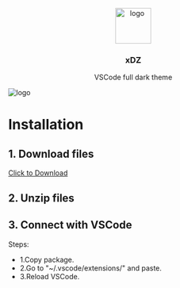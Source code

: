 <p align="center">
  <img src="https://proxy.duckduckgo.com/iu/?u=http%3A%2F%2Fcdn.onlinewebfonts.com%2Fsvg%2Fimg_6887.png&f=1" alt="logo" width="72" height="72">
</p>

<h3 align="center">xDZ</h3>

<p align="center">
     VSCode full dark theme
</p>

![logo](https://i.postimg.cc/RZJ1cW7M/zdz.png)

# Installation

## 1. Download files
[Click to Download](https://github.com/xbaysal11/xDZ/archive/master.zip) 

## 2. Unzip files

## 3. Connect with VSCode
Steps:
   - 1.Copy package.
   - 2.Go to "~/.vscode/extensions/" and paste.
   - 3.Reload VSCode.
